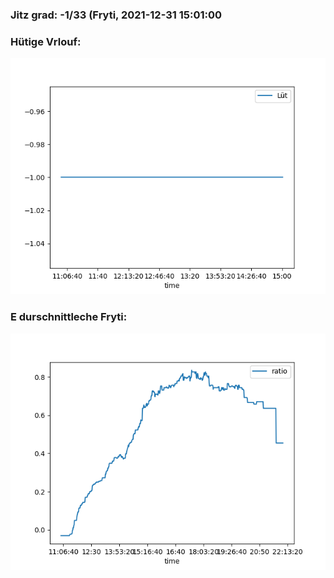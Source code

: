 ### Jitz grad: -1/33 (Fryti, 2021-12-31 15:01:00

### Hütige Vrlouf:
![Graph](Today.png)

### E durschnittleche Fryti:
![Graph](Fryti.png)